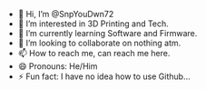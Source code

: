 - 👋 Hi, I’m @SnpYouDwn72
- 👀 I’m interested in 3D Printing and Tech.
- 🌱 I’m currently learning Software and Firmware.
- 💞️ I’m looking to collaborate on nothing atm.
- 📫 How to reach me, can reach me here.
- 😄 Pronouns: He/Him
- ⚡ Fun fact: I have no idea how to use Github...

<!---
SnpYouDwn72/SnpYouDwn72 is a ✨ special ✨ repository because its `README.md` (this file) appears on your GitHub profile.
You can click the Preview link to take a look at your changes.
--->
